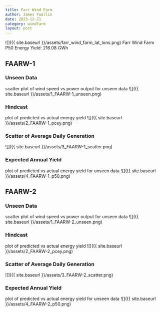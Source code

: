 ```yaml
---
title: Farr Wind Farm
author: James Twallin
date: 2023-12-21
category: windfarm
layout: post
---
```

![]({{ site.baseurl }}/assets/farr_wind_farm_lat_lons.png)
Farr Wind Farm P50 Energy Yield: 216.08 GWh

FAARW-1
-------------
### Unseen Data 
scatter plot of wind speed vs power output for unseen data
![]({{ site.baseurl }}/assets/1_FAARW-1_unseen.png)
### Hindcast 
plot of predicted vs actual energy yield
![]({{ site.baseurl }}/assets/2_FAARW-1_pcey.png)
### Scatter of Average Daily Generation 

![]({{ site.baseurl }}/assets/3_FAARW-1_scatter.png)
### Expected Annual Yield 
plot of predicted vs actual energy yield for unseen data
![]({{ site.baseurl }}/assets/4_FAARW-1_p50.png)

FAARW-2
-------------
### Unseen Data 
scatter plot of wind speed vs power output for unseen data
![]({{ site.baseurl }}/assets/1_FAARW-2_unseen.png)
### Hindcast 
plot of predicted vs actual energy yield
![]({{ site.baseurl }}/assets/2_FAARW-2_pcey.png)
### Scatter of Average Daily Generation 

![]({{ site.baseurl }}/assets/3_FAARW-2_scatter.png)
### Expected Annual Yield 
plot of predicted vs actual energy yield for unseen data
![]({{ site.baseurl }}/assets/4_FAARW-2_p50.png)

